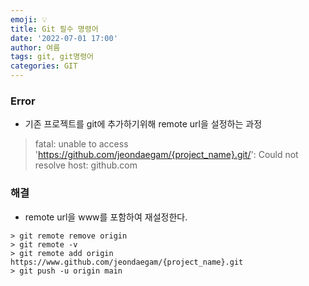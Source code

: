 ```yaml
---
emoji: 💡   
title: Git 필수 명령어  
date: '2022-07-01 17:00'  
author: 여름  
tags: git, git명령어  
categories: GIT
---
```



### Error 
- 기존 프로젝트를 git에 추가하기위해 remote url을 설정하는 과정
> fatal: unable to access 'https://github.com/jeondaegam/{project_name}.git/': Could not resolve host: github.com

### 해결
- remote url을 www를 포함하여 재설정한다.
```shell
> git remote remove origin
> git remote -v
> git remote add origin https://www.github.com/jeondaegam/{project_name}.git
> git push -u origin main
```
